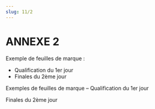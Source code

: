 ```yaml
---
slug: 11/2
---
```


# ANNEXE 2

Exemple de feuilles de marque :

- Qualification du 1er jour
- Finales du 2ème jour

Exemples de feuilles de marque – Qualification du 1er jour

Finales du 2ème jour
